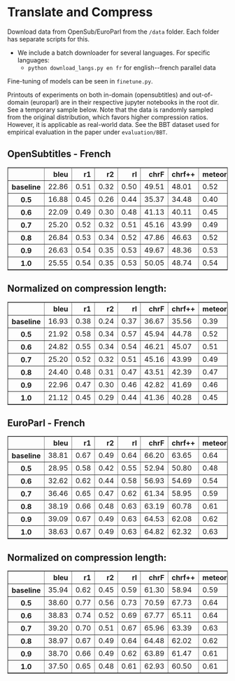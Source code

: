 # Translate and Compress
Download data from OpenSub/EuroParl from the `/data` folder. Each folder has separate scripts for this.
- We include a batch downloader for several languages. For specific languages:
    - `python download_langs.py en fr` for english--french parallel data


Fine-tuning of models can be seen in `finetune.py`. 

Printouts of experiments on both in-domain (opensubtitles) and out-of-domain (europarl) are in their respective jupyter notebooks in the root dir. See a temporary sample below. Note that the data is randomly sampled from the original distribution, which favors higher compression ratios. However, it is applicable as real-world data. See the BBT dataset used for empirical evaluation in the paper under `evaluation/BBT`.

## OpenSubtitles - French
<div>
<style scoped>
    .dataframe tbody tr th:only-of-type {
        vertical-align: middle;
    }

    .dataframe tbody tr th {
        vertical-align: top;
    }

    .dataframe thead th {
        text-align: right;
    }
</style>
<table border="1" class="dataframe">
  <thead>
    <tr style="text-align: right;">
      <th></th>
      <th>bleu</th>
      <th>r1</th>
      <th>r2</th>
      <th>rl</th>
      <th>chrF</th>
      <th>chrf++</th>
      <th>meteor</th>
      <th>bert_f1</th>
      <th>len_ratio</th>
      <th>normalized_score</th>
    </tr>
  </thead>
  <tbody>
    <tr>
      <th>baseline</th>
      <td>22.86</td>
      <td>0.51</td>
      <td>0.32</td>
      <td>0.50</td>
      <td>49.51</td>
      <td>48.01</td>
      <td>0.52</td>
      <td>0.83</td>
      <td>1.35</td>
      <td>0.87</td>
    </tr>
    <tr>
      <th>0.5</th>
      <td>16.88</td>
      <td>0.45</td>
      <td>0.26</td>
      <td>0.44</td>
      <td>35.37</td>
      <td>34.48</td>
      <td>0.40</td>
      <td>0.81</td>
      <td>0.77</td>
      <td>0.00</td>
    </tr>
    <tr>
      <th>0.6</th>
      <td>22.09</td>
      <td>0.49</td>
      <td>0.30</td>
      <td>0.48</td>
      <td>41.13</td>
      <td>40.11</td>
      <td>0.45</td>
      <td>0.83</td>
      <td>0.89</td>
      <td>0.42</td>
    </tr>
    <tr>
      <th>0.7</th>
      <td>25.20</td>
      <td>0.52</td>
      <td>0.32</td>
      <td>0.51</td>
      <td>45.16</td>
      <td>43.99</td>
      <td>0.49</td>
      <td>0.84</td>
      <td>1.00</td>
      <td>0.71</td>
    </tr>
    <tr>
      <th>0.8</th>
      <td>26.84</td>
      <td>0.53</td>
      <td>0.34</td>
      <td>0.52</td>
      <td>47.86</td>
      <td>46.63</td>
      <td>0.52</td>
      <td>0.84</td>
      <td>1.10</td>
      <td>0.89</td>
    </tr>
    <tr>
      <th>0.9</th>
      <td>26.63</td>
      <td>0.54</td>
      <td>0.35</td>
      <td>0.53</td>
      <td>49.67</td>
      <td>48.36</td>
      <td>0.53</td>
      <td>0.85</td>
      <td>1.16</td>
      <td>0.99</td>
    </tr>
    <tr>
      <th>1.0</th>
      <td>25.55</td>
      <td>0.54</td>
      <td>0.35</td>
      <td>0.53</td>
      <td>50.05</td>
      <td>48.74</td>
      <td>0.54</td>
      <td>0.84</td>
      <td>1.21</td>
      <td>1.00</td>
    </tr>
  </tbody>
</table>
</div>

## Normalized on compression length:

<div>
<style scoped>
    .dataframe tbody tr th:only-of-type {
        vertical-align: middle;
    }

    .dataframe tbody tr th {
        vertical-align: top;
    }

    .dataframe thead th {
        text-align: right;
    }
</style>
<table border="1" class="dataframe">
  <thead>
    <tr style="text-align: right;">
      <th></th>
      <th>bleu</th>
      <th>r1</th>
      <th>r2</th>
      <th>rl</th>
      <th>chrF</th>
      <th>chrf++</th>
      <th>meteor</th>
      <th>bert_f1</th>
      <th>len_ratio</th>
      <th>normalized_score</th>
    </tr>
  </thead>
  <tbody>
    <tr>
      <th>baseline</th>
      <td>16.93</td>
      <td>0.38</td>
      <td>0.24</td>
      <td>0.37</td>
      <td>36.67</td>
      <td>35.56</td>
      <td>0.39</td>
      <td>0.61</td>
      <td>1.35</td>
      <td>0.00</td>
    </tr>
    <tr>
      <th>0.5</th>
      <td>21.92</td>
      <td>0.58</td>
      <td>0.34</td>
      <td>0.57</td>
      <td>45.94</td>
      <td>44.78</td>
      <td>0.52</td>
      <td>1.05</td>
      <td>0.77</td>
      <td>0.65</td>
    </tr>
    <tr>
      <th>0.6</th>
      <td>24.82</td>
      <td>0.55</td>
      <td>0.34</td>
      <td>0.54</td>
      <td>46.21</td>
      <td>45.07</td>
      <td>0.51</td>
      <td>0.93</td>
      <td>0.89</td>
      <td>0.97</td>
    </tr>
    <tr>
      <th>0.7</th>
      <td>25.20</td>
      <td>0.52</td>
      <td>0.32</td>
      <td>0.51</td>
      <td>45.16</td>
      <td>43.99</td>
      <td>0.49</td>
      <td>0.84</td>
      <td>1.00</td>
      <td>1.00</td>
    </tr>
    <tr>
      <th>0.8</th>
      <td>24.40</td>
      <td>0.48</td>
      <td>0.31</td>
      <td>0.47</td>
      <td>43.51</td>
      <td>42.39</td>
      <td>0.47</td>
      <td>0.76</td>
      <td>1.10</td>
      <td>0.88</td>
    </tr>
    <tr>
      <th>0.9</th>
      <td>22.96</td>
      <td>0.47</td>
      <td>0.30</td>
      <td>0.46</td>
      <td>42.82</td>
      <td>41.69</td>
      <td>0.46</td>
      <td>0.73</td>
      <td>1.16</td>
      <td>0.82</td>
    </tr>
    <tr>
      <th>1.0</th>
      <td>21.12</td>
      <td>0.45</td>
      <td>0.29</td>
      <td>0.44</td>
      <td>41.36</td>
      <td>40.28</td>
      <td>0.45</td>
      <td>0.69</td>
      <td>1.21</td>
      <td>0.65</td>
    </tr>
  </tbody>
</table>
</div>

## EuroParl - French

<div>
<style scoped>
    .dataframe tbody tr th:only-of-type {
        vertical-align: middle;
    }

    .dataframe tbody tr th {
        vertical-align: top;
    }

    .dataframe thead th {
        text-align: right;
    }
</style>
<table border="1" class="dataframe">
  <thead>
    <tr style="text-align: right;">
      <th></th>
      <th>bleu</th>
      <th>r1</th>
      <th>r2</th>
      <th>rl</th>
      <th>chrF</th>
      <th>chrf++</th>
      <th>meteor</th>
      <th>bert_f1</th>
      <th>len_ratio</th>
      <th>normalized_score</th>
    </tr>
  </thead>
  <tbody>
    <tr>
      <th>baseline</th>
      <td>38.81</td>
      <td>0.67</td>
      <td>0.49</td>
      <td>0.64</td>
      <td>66.20</td>
      <td>63.65</td>
      <td>0.64</td>
      <td>0.88</td>
      <td>1.08</td>
      <td>1.00</td>
    </tr>
    <tr>
      <th>0.5</th>
      <td>28.95</td>
      <td>0.58</td>
      <td>0.42</td>
      <td>0.55</td>
      <td>52.94</td>
      <td>50.80</td>
      <td>0.48</td>
      <td>0.85</td>
      <td>0.75</td>
      <td>0.00</td>
    </tr>
    <tr>
      <th>0.6</th>
      <td>32.62</td>
      <td>0.62</td>
      <td>0.44</td>
      <td>0.58</td>
      <td>56.93</td>
      <td>54.69</td>
      <td>0.54</td>
      <td>0.86</td>
      <td>0.84</td>
      <td>0.33</td>
    </tr>
    <tr>
      <th>0.7</th>
      <td>36.46</td>
      <td>0.65</td>
      <td>0.47</td>
      <td>0.62</td>
      <td>61.34</td>
      <td>58.95</td>
      <td>0.59</td>
      <td>0.88</td>
      <td>0.93</td>
      <td>0.68</td>
    </tr>
    <tr>
      <th>0.8</th>
      <td>38.19</td>
      <td>0.66</td>
      <td>0.48</td>
      <td>0.63</td>
      <td>63.19</td>
      <td>60.78</td>
      <td>0.61</td>
      <td>0.88</td>
      <td>0.98</td>
      <td>0.82</td>
    </tr>
    <tr>
      <th>0.9</th>
      <td>39.09</td>
      <td>0.67</td>
      <td>0.49</td>
      <td>0.63</td>
      <td>64.53</td>
      <td>62.08</td>
      <td>0.62</td>
      <td>0.88</td>
      <td>1.01</td>
      <td>0.91</td>
    </tr>
    <tr>
      <th>1.0</th>
      <td>38.63</td>
      <td>0.67</td>
      <td>0.49</td>
      <td>0.63</td>
      <td>64.82</td>
      <td>62.32</td>
      <td>0.63</td>
      <td>0.88</td>
      <td>1.03</td>
      <td>0.93</td>
    </tr>
  </tbody>
</table>
</div>

## Normalized on compression length:

<div>
<style scoped>
    .dataframe tbody tr th:only-of-type {
        vertical-align: middle;
    }

    .dataframe tbody tr th {
        vertical-align: top;
    }

    .dataframe thead th {
        text-align: right;
    }
</style>
<table border="1" class="dataframe">
  <thead>
    <tr style="text-align: right;">
      <th></th>
      <th>bleu</th>
      <th>r1</th>
      <th>r2</th>
      <th>rl</th>
      <th>chrF</th>
      <th>chrf++</th>
      <th>meteor</th>
      <th>bert_f1</th>
      <th>len_ratio</th>
      <th>normalized_score</th>
    </tr>
  </thead>
  <tbody>
    <tr>
      <th>baseline</th>
      <td>35.94</td>
      <td>0.62</td>
      <td>0.45</td>
      <td>0.59</td>
      <td>61.30</td>
      <td>58.94</td>
      <td>0.59</td>
      <td>0.81</td>
      <td>1.08</td>
      <td>0.08</td>
    </tr>
    <tr>
      <th>0.5</th>
      <td>38.60</td>
      <td>0.77</td>
      <td>0.56</td>
      <td>0.73</td>
      <td>70.59</td>
      <td>67.73</td>
      <td>0.64</td>
      <td>1.13</td>
      <td>0.75</td>
      <td>0.00</td>
    </tr>
    <tr>
      <th>0.6</th>
      <td>38.83</td>
      <td>0.74</td>
      <td>0.52</td>
      <td>0.69</td>
      <td>67.77</td>
      <td>65.11</td>
      <td>0.64</td>
      <td>1.02</td>
      <td>0.84</td>
      <td>0.42</td>
    </tr>
    <tr>
      <th>0.7</th>
      <td>39.20</td>
      <td>0.70</td>
      <td>0.51</td>
      <td>0.67</td>
      <td>65.96</td>
      <td>63.39</td>
      <td>0.63</td>
      <td>0.95</td>
      <td>0.93</td>
      <td>1.00</td>
    </tr>
    <tr>
      <th>0.8</th>
      <td>38.97</td>
      <td>0.67</td>
      <td>0.49</td>
      <td>0.64</td>
      <td>64.48</td>
      <td>62.02</td>
      <td>0.62</td>
      <td>0.90</td>
      <td>0.98</td>
      <td>0.85</td>
    </tr>
    <tr>
      <th>0.9</th>
      <td>38.70</td>
      <td>0.66</td>
      <td>0.49</td>
      <td>0.62</td>
      <td>63.89</td>
      <td>61.47</td>
      <td>0.61</td>
      <td>0.87</td>
      <td>1.01</td>
      <td>0.82</td>
    </tr>
    <tr>
      <th>1.0</th>
      <td>37.50</td>
      <td>0.65</td>
      <td>0.48</td>
      <td>0.61</td>
      <td>62.93</td>
      <td>60.50</td>
      <td>0.61</td>
      <td>0.85</td>
      <td>1.03</td>
      <td>0.56</td>
    </tr>
  </tbody>
</table>
</div>